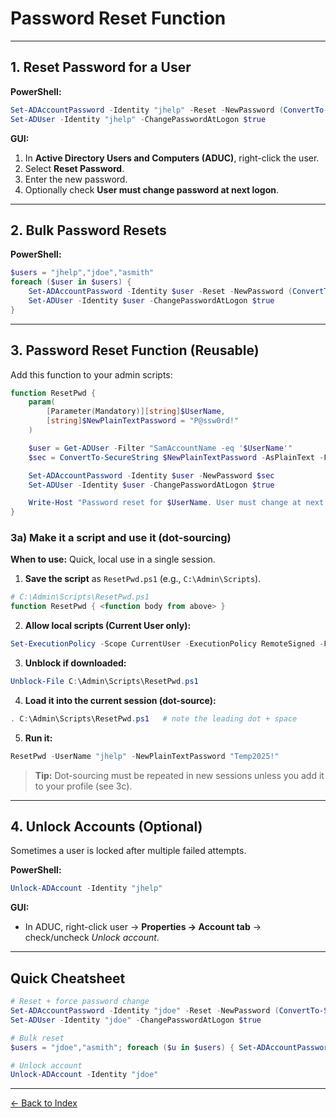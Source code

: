 # Password Reset Function

---

## 1. Reset Password for a User
**PowerShell:**
```powershell
Set-ADAccountPassword -Identity "jhelp" -Reset -NewPassword (ConvertTo-SecureString "NewP@ssw0rd!" -AsPlainText -Force)
Set-ADUser -Identity "jhelp" -ChangePasswordAtLogon $true
```

**GUI:**
1. In **Active Directory Users and Computers (ADUC)**, right-click the user.
2. Select **Reset Password**.
3. Enter the new password.
4. Optionally check **User must change password at next logon**.

---

## 2. Bulk Password Resets
**PowerShell:**
```powershell
$users = "jhelp","jdoe","asmith"
foreach ($user in $users) {
    Set-ADAccountPassword -Identity $user -Reset -NewPassword (ConvertTo-SecureString "Welcome2025!" -AsPlainText -Force)
    Set-ADUser -Identity $user -ChangePasswordAtLogon $true
}
```

---

## 3. Password Reset Function (Reusable)
Add this function to your admin scripts:
```powershell
function ResetPwd {
    param(
        [Parameter(Mandatory)][string]$UserName,
        [string]$NewPlainTextPassword = "P@ssw0rd!"
    )

    $user = Get-ADUser -Filter "SamAccountName -eq '$UserName'"
    $sec = ConvertTo-SecureString $NewPlainTextPassword -AsPlainText -Force

    Set-ADAccountPassword -Identity $user -NewPassword $sec
    Set-ADUser -Identity $user -ChangePasswordAtLogon $true

    Write-Host "Password reset for $UserName. User must change at next logon."
}
```

### 3a) Make it a **script** and use it (dot-sourcing)
**When to use:** Quick, local use in a single session.

1) **Save the script** as `ResetPwd.ps1` (e.g., `C:\Admin\Scripts`).
```powershell
# C:\Admin\Scripts\ResetPwd.ps1
function ResetPwd { <function body from above> }
```
2) **Allow local scripts (Current User only):**
```powershell
Set-ExecutionPolicy -Scope CurrentUser -ExecutionPolicy RemoteSigned -Force
```
3) **Unblock if downloaded:**
```powershell
Unblock-File C:\Admin\Scripts\ResetPwd.ps1
```
4) **Load it into the current session (dot-source):**
```powershell
. C:\Admin\Scripts\ResetPwd.ps1   # note the leading dot + space
```
5) **Run it:**
```powershell
ResetPwd -UserName "jhelp" -NewPlainTextPassword "Temp2025!"
```
> **Tip:** Dot-sourcing must be repeated in new sessions unless you add it to your profile (see 3c).

---

## 4. Unlock Accounts (Optional)
Sometimes a user is locked after multiple failed attempts.

**PowerShell:**
```powershell
Unlock-ADAccount -Identity "jhelp"
```

**GUI:**
- In ADUC, right-click user -> **Properties -> Account tab** -> check/uncheck *Unlock account*.

---

## Quick Cheatsheet
```powershell
# Reset + force password change
Set-ADAccountPassword -Identity "jdoe" -Reset -NewPassword (ConvertTo-SecureString "TempP@ss1" -AsPlainText -Force)
Set-ADUser -Identity "jdoe" -ChangePasswordAtLogon $true

# Bulk reset
$users = "jdoe","asmith"; foreach ($u in $users) { Set-ADAccountPassword -Identity $u -Reset -NewPassword (ConvertTo-SecureString "Welcome2025!" -AsPlainText -Force); Set-ADUser -Identity $u -ChangePasswordAtLogon $true }

# Unlock account
Unlock-ADAccount -Identity "jdoe"
```

---

[← Back to Index](../AD.md)